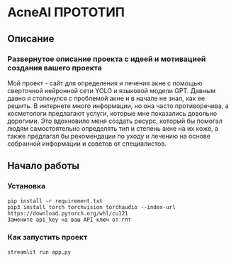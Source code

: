 # AcneAI ПРОТОТИП
## Описание
### Развернутое описание проекта с идеей и мотивацией создания вашего проекта
Мой проект - сайт для определения и лечения акне с помощью сверточной нейронной сети YOLO и языковой модели GPT. 
Давным давно я столкнулся с проблемой акне и в начале не знал, как ее решить. В интернете много информации, но она часто противоречива, а косметологи предлагают услуги, которые мне показались довольно дорогими. Это вдохновило меня создать ресурс, который бы помогал людям самостоятельно определять тип и степень акне на их коже, а также предлагал бы рекомендации по уходу и лечению на основе собранной информации и советов от специалистов.
## Начало работы
### Установка
```shell
pip install -r requirement.txt
pip3 install torch torchvision torchaudio --index-url https://download.pytorch.org/whl/cu121
Замените api_key на ваш API ключ от гпт
```
### Как запустить проект
```shell
streamlit run app.py
```


